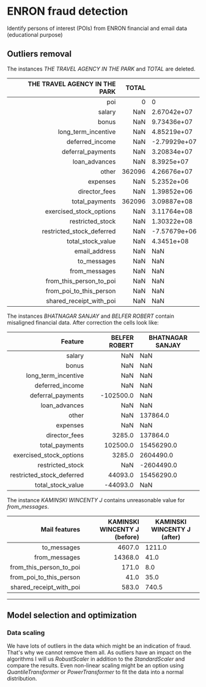 # ENRON fraud detection
Identify persons of interest (POIs) from ENRON financial and email data (educational purpose) 



## Outliers removal



The instances *THE TRAVEL AGENCY IN THE PARK* and *TOTAL* are deleted. 



| THE TRAVEL AGENCY IN THE PARK |  TOTAL |              |
| ----------------------------: | -----: | ------------ |
|                           poi |      0 | 0            |
|                        salary |    NaN | 2.67042e+07  |
|                         bonus |    NaN | 9.73436e+07  |
|           long_term_incentive |    NaN | 4.85219e+07  |
|               deferred_income |    NaN | -2.79929e+07 |
|             deferral_payments |    NaN | 3.20834e+07  |
|                 loan_advances |    NaN | 8.3925e+07   |
|                         other | 362096 | 4.26676e+07  |
|                      expenses |    NaN | 5.2352e+06   |
|                 director_fees |    NaN | 1.39852e+06  |
|                total_payments | 362096 | 3.09887e+08  |
|       exercised_stock_options |    NaN | 3.11764e+08  |
|              restricted_stock |    NaN | 1.30322e+08  |
|     restricted_stock_deferred |    NaN | -7.57679e+06 |
|             total_stock_value |    NaN | 4.3451e+08   |
|                 email_address |    NaN | NaN          |
|                   to_messages |    NaN | NaN          |
|                 from_messages |    NaN | NaN          |
|       from_this_person_to_poi |    NaN | NaN          |
|       from_poi_to_this_person |    NaN | NaN          |
|       shared_receipt_with_poi |    NaN | NaN          |



The instances *BHATNAGAR SANJAY* and *BELFER ROBERT* contain misaligned financial data. After correction the cells look like:

|                   Feature | BELFER ROBERT | BHATNAGAR SANJAY |
| ------------------------: | ------------: | ---------------- |
|                    salary |           NaN | NaN              |
|                     bonus |           NaN | NaN              |
|       long_term_incentive |           NaN | NaN              |
|           deferred_income |           NaN | NaN              |
|         deferral_payments |     -102500.0 | NaN              |
|             loan_advances |           NaN | NaN              |
|                     other |           NaN | 137864.0         |
|                  expenses |           NaN | NaN              |
|             director_fees |        3285.0 | 137864.0         |
|            total_payments |      102500.0 | 15456290.0       |
|   exercised_stock_options |        3285.0 | 2604490.0        |
|          restricted_stock |           NaN | -2604490.0       |
| restricted_stock_deferred |       44093.0 | 15456290.0       |
|         total_stock_value |      -44093.0 | NaN              |



The instance *KAMINSKI WINCENTY J* contains unreasonable value for *from_messages*.  

|           Mail features | KAMINSKI WINCENTY J (before) | KAMINSKI WINCENTY J (after) |
| ----------------------: | ---------------------------: | --------------------------- |
|             to_messages |                       4607.0 | 1211.0                      |
|           from_messages |                      14368.0 | 41.0                        |
| from_this_person_to_poi |                        171.0 | 8.0                         |
| from_poi_to_this_person |                         41.0 | 35.0                        |
| shared_receipt_with_poi |                        583.0 | 740.5                       |



----

## Model selection and optimization

### Data scaling

We have lots of outliers in the data which might be an indication of fraud. That's why we cannot remove them all. As outliers have an impact on the algorithms I will us *RobustScale*r in addition to the *StandardScaler* and compare the results. Even non-linear scaling might be an option using *QuantileTransformer* or *PowerTransformer* to fit the data into a normal distribution.

 